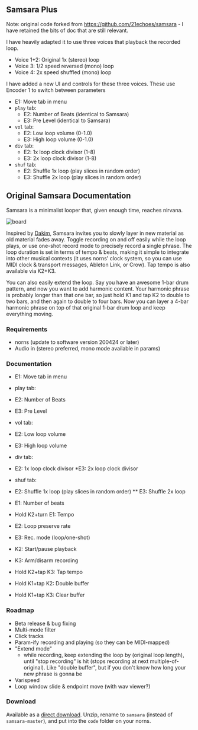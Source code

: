 ## Samsara Plus

Note: original code forked from https://github.com/21echoes/samsara - I have retained the bits of doc that are still relevant.

I have heavily adapted it to use three voices that playback the recorded loop.

- Voice 1+2: Original 1x (stereo) loop
- Voice 3: 1/2 speed reversed (mono) loop
- Voice 4: 2x speed shuffled (mono) loop

I have added a new UI and controls for these three voices. These use Encoder 1 to switch between parameters

* E1: Move tab in menu
* `play` tab:
  * E2: Number of Beats (identical to Samsara)
  * E3: Pre Level (identical to Samsara)
* `vol` tab:
  * E2: Low loop volume (0-1.0)
  * E3: High loop volume (0-1.0)
* `div` tab:
  * E2: 1x loop clock divisor (1-8)
  * E3: 2x loop clock divisor (1-8)
* `shuf` tab:
  * E2: Shuffle 1x loop (play slices in random order)
  * E3: Shuffle 2x loop (play slices in random order)

## Original Samsara Documentation

Samsara is a minimalist looper that, given enough time, reaches nirvana.

![board](screenshots/samsara.png)

Inspired by [Dakim](https://www.youtube.com/watch?v=AmQ7AMnooj0), Samsara invites you to slowly layer in new material as old material fades away. Toggle recording on and off easily while the loop plays, or use one-shot record mode to precisely record a single phrase. The loop duration is set in terms of tempo & beats, making it simple to integrate into other musical contexts (it uses norns' clock system, so you can use MIDI clock & transport messages, Ableton Link, or Crow). Tap tempo is also available via K2+K3.

You can also easily extend the loop. Say you have an awesome 1-bar drum pattern, and now you want to add harmonic content. Your harmonic phrase is probably longer than that one bar, so just hold K1 and tap K2 to double to two bars, and then again to double to four bars. Now you can layer a 4-bar harmonic phrase on top of that original 1-bar drum loop and keep everything moving.

### Requirements
* norns (update to software version 200424 or later)
* Audio in (stereo preferred, mono mode available in params)

### Documentation
* E1: Move tab in menu
* play tab:
* E2: Number of Beats
* E3: Pre Level
* vol tab:
* E2: Low loop volume
* E3: High loop volume
* div tab:
* E2: 1x loop clock divisor
*E3: 2x loop clock divisor
* shuf tab:
* E2: Shuffle 1x loop (play slices in random order)
** E3: Shuffle 2x loop

* E1: Number of beats
* Hold K2+turn E1: Tempo
* E2: Loop preserve rate
* E3: Rec. mode (loop/one-shot)
* K2: Start/pause playback
* K3: Arm/disarm recording
* Hold K2+tap K3: Tap tempo
* Hold K1+tap K2: Double buffer
* Hold K1+tap K3: Clear buffer

### Roadmap
* Beta release & bug fixing
* Multi-mode filter
* Click tracks
* Param-ify recording and playing (so they can be MIDI-mapped)
* "Extend mode"
  * while recording, keep extending the loop by (original loop length), until "stop recording" is hit (stops recording at next multiple-of-original). Like "double buffer", but if you don't know how long your new phrase is gonna be
* Varispeed
* Loop window slide & endpoint move (with wav viewer?)

### Download
Available as a [direct download](https://github.com/21echoes/samsara/archive/master.zip). Unzip, rename to `samsara` (instead of `samsara-master`), and put into the `code` folder on your norns.

